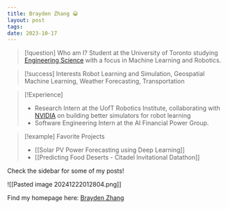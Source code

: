 ```yaml
---
title: Brayden Zhang 😀
layout: post
tags: 
date: 2023-10-17
---
```

>[!question] Who am I?
>Student at the University of Toronto studying [Engineering Science](https://engsci.utoronto.ca/program/what-is-engsci/#:~:text=Engineering%20science%20is%20an%20interdisciplinary,scientific%2C%20engineering%20and%20arts%20principles.) with a focus in Machine Learning and Robotics.

>[!success] Interests
> Robot Learning and Simulation, Geospatial Machine Learning, Weather Forecasting, Transportation

>[!Experience]
>- Research Intern at the UofT Robotics Institute, collaborating with [NVIDIA](https://developer.nvidia.com/isaac/sim) on building better simulators for robot learning
>- Software Engineering Intern at the AI Financial Power Group.

>[!example] Favorite Projects
>- [[Solar PV Power Forecasting using Deep Learning]]
>- [[Predicting Food Deserts - Citadel Invitational Datathon]]

Check the sidebar for some of my posts!




![[Pasted image 20241222012804.png]]


Find my homepage here: [Brayden Zhang](https://brayden-zhang.github.io/) 













